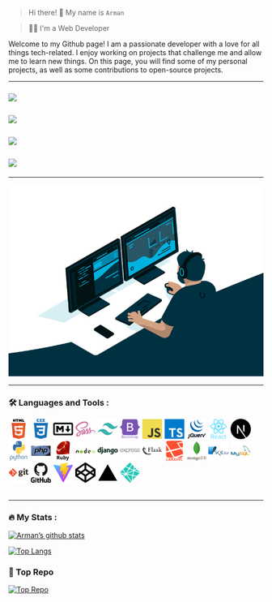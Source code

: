 > Hi there! 👋 My name is `Arman`

> 👨‍💻 I'm a Web Developer

Welcome to my Github page! I am a passionate developer with a love for all things tech-related. I enjoy working on projects that challenge me and allow me to learn new things. On this page, you will find some of my personal projects, as well as some contributions to open-source projects.

---

### <a href="https://instagram.com/Mohd_arman_idrisi01"><img src="https://img.shields.io/badge/instagram%20@mohd_arman_idrisi01-DD2476?style=for-the-badge&logo=instagram&logoColor=white"/></a>

### <a href="https://youtube.com/Armanidrisi1"><img src="https://img.shields.io/badge/Youtube:%20Arman%20Idrisi%20YT-FF0000?style=for-the-badge&logo=youtube&logoColor=white"/></a>

### <a href="https://twitter.com/Armanidrisi01/"><img src="https://img.shields.io/badge/twitter%20@armanidrisi01-0D95E8?style=for-the-badge&logo=twitter&logoColor=white"/></a>

### <a href="https://arman-idrisi.netlify.app/"><img height="30px" src="https://img.shields.io/badge/My%20Website-8E2DE2?style=for-the-badge&logo=google%20chrome&logoColor=white"/></a>

---

<img src="https://raw.githubusercontent.com/Armanidrisi/Armanidrisi/main/code.gif" alt="Image"/>

---

### :hammer_and_wrench: Languages and Tools :

<div>
<img src="https://raw.githubusercontent.com/Armanidrisi/Armanidrisi/main/icons/html5-original-wordmark.svg" title="HTML5" alt="HTML" width="40" height="40"/>
<img src="https://github.com/Armanidrisi/Armanidrisi/raw/main/icons/css3-plain-wordmark.svg"  title="CSS3" alt="CSS" width="40" height="40"/>
<img src="https://github.com/Armanidrisi/Armanidrisi/raw/main/icons/markdown-original.svg" title="Markdown" alt="markdown" width="40" height="40"/>
<img src="https://github.com/Armanidrisi/Armanidrisi/raw/main/icons/sass-original.svg" title="sass" alt="sass" width="40" height="40"/>
<img src="https://github.com/Armanidrisi/Armanidrisi/raw/main/icons/tailwindcss-plain.svg" title="tailwindcss" alt="tailwind" width="40" height="40"/>
<img src="https://github.com/Armanidrisi/Armanidrisi/raw/main/icons/bootstrap-plain-wordmark.svg" title="bootstrap" alt="bootstrap" width="40" height="40"/>
<img src="https://github.com/Armanidrisi/Armanidrisi/raw/main/icons/javascript-original.svg" title="JavaScript" alt="JavaScript" width="40" height="40"/>
<img src="https://github.com/Armanidrisi/Armanidrisi/raw/main/icons/typescript-original.svg" title="TypeScript" alt="TypeScript" width="40" height="40"/>
<img src="https://github.com/Armanidrisi/Armanidrisi/raw/main/icons/jquery-original-wordmark.svg" title="jquery" alt="jquery" width="40" height="40"/>
<img src="https://github.com/Armanidrisi/Armanidrisi/raw/main/icons/react-original-wordmark.svg" title="React" alt="React" width="40" height="40"/>
<img src="https://github.com/Armanidrisi/Armanidrisi/raw/main/icons/nextjs-icon.svg" title="NextJs" alt="NextJs" width="40" height="40"/>
<img src="https://github.com/Armanidrisi/Armanidrisi/raw/main/icons/python-original-wordmark.svg" title="Python" alt="Python" width="40" height="40"/>
<img src="https://github.com/Armanidrisi/Armanidrisi/raw/main/icons/php-original.svg" title="php" alt="php" width="40" height="40"/>   <img src="https://github.com/Armanidrisi/Armanidrisi/raw/main/icons/ruby-original-wordmark.svg" title="ruby" alt="ruby" width="40" height="40"/>
<img src="https://github.com/Armanidrisi/Armanidrisi/raw/main/icons/nodejs-original-wordmark.svg" title="NodeJS" alt="NodeJS" width="40" height="40"/>
<img src="https://github.com/Armanidrisi/Armanidrisi/raw/main/icons/django-plain-wordmark.svg" title="django" alt="django" width="40" height="40"/>
<img src="https://github.com/Armanidrisi/Armanidrisi/raw/main/icons/express-original-wordmark.svg" title="expressjs" alt="expressjs" width="40" height="40"/>
<img src="https://github.com/Armanidrisi/Armanidrisi/raw/main/icons/flask-original-wordmark.svg" title="flask" alt="flask" width="40" height="40"/>
<img src="https://github.com/Armanidrisi/Armanidrisi/raw/main/icons/laravel-plain-wordmark.svg" title="laravel" alt="laravel" width="40" height="40"/>
<img src="https://github.com/Armanidrisi/Armanidrisi/raw/main/icons/mongodb-original-wordmark.svg" title="mongodb" alt="mongodb" width="40" height="40"/>
<img src="https://github.com/Armanidrisi/Armanidrisi/raw/main/icons/sqlite-original-wordmark.svg" title="sqlite"  alt="sqlite" width="40" height="40"/>
<img src="https://github.com/Armanidrisi/Armanidrisi/raw/main/icons/mysql-original-wordmark.svg" title="MySQL"  alt="MySQL" width="40" height="40"/>
<img src="https://github.com/Armanidrisi/Armanidrisi/raw/main/icons/git-original-wordmark.svg" title="Git" alt="Git" width="40" height="40"/>
<img src="https://github.com/Armanidrisi/Armanidrisi/raw/main/icons/github-original-wordmark.svg" title="github" alt="github" width="40" height="40"/>
<img src="https://github.com/Armanidrisi/Armanidrisi/raw/main/icons/vite-logo.svg" title="vite" alt="vite" width="40" height="40"/>
<img src="https://github.com/Armanidrisi/Armanidrisi/raw/main/icons/codepen-plain.svg" title="codepen" alt="codepen" width="40" height="40"/>
<img src="https://github.com/Armanidrisi/Armanidrisi/raw/main/icons/vercel-original.svg" title="vercel" alt="vercel" width="40" height="40"/>
<img src="https://github.com/Armanidrisi/Armanidrisi/raw/main/icons/netlify-original.svg" title="netlify" alt="netlify" width="40" height="40"/>

</div>
<br>

---

### :fire: My Stats :

[![Arman’s github stats](https://github-readme-stats.vercel.app/api?username=armanidrisi)](https://github.com/Armanidrisi)

[![Top Langs](https://github-readme-stats.vercel.app/api/top-langs/?username=armanidrisi&layout=compact)](https://github.com/Armanidrisi)

### :space_invader: Top Repo

[![Top Repo](https://github-readme-stats.vercel.app/api/pin/?username=armanidrisi&repo=chatgpt-python-bot)](https://github.com/Armanidrisi/chatgpt-python-bot)
